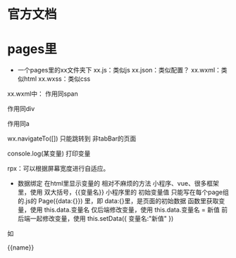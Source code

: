 # 官方文档




# pages里
- 一个pages里的xx文件夹下
xx.js：类似js
xx.json：类似配置？
xx.wxml：类似html
xx.wxss：类似css


xx.wxml中：
<text>作用同span</text>

<view>作用同div</view>

<navigator url="链接?参数名=具体参数">作用同a</navigator>


wx.navigateTo([]) 只能跳转到 非tabBar的页面

console.log(某变量) 打印变量


rpx：可以根据屏幕宽度进行自适应。


- 数据绑定
在html里显示变量的 相对不麻烦的方法
小程序、vue、很多框架里，使用 双大括号，{{变量名}}
小程序里的 初始变量值 只能写在每个page组的.js的 Page({data:{}}) 里，即 data:{}里，是页面的初始数据
函数里获取变量，使用 this.data.变量名
仅后端修改变量，使用 this.data.变量名 = 新值
前后端一起修改变量，使用 this.setData({ 变量名:"新值" })

如
<div>{{name}}</div>
<script>var name="姓名啊"</script>


